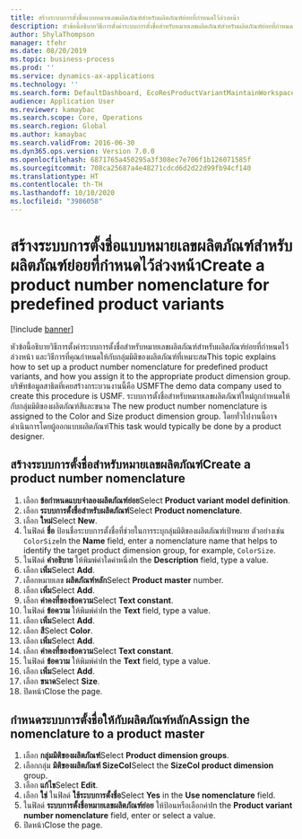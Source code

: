 ```yaml
---
title: สร้างระบบการตั้งชื่อแบบหมายเลขผลิตภัณฑ์สำหรับผลิตภัณฑ์ย่อยที่กำหนดไว้ล่วงหน้า
description: หัวข้อนี้อธิบายวิธีการตั้งค่าระบบการตั้งชื่อสำหรับหมายเลขผลิตภัณฑ์สำหรับผลิตภัณฑ์ย่อยที่กำหนดไว้ล่วงหน้า และวิธีการที่คุณกำหนดให้กับกลุ่มมิติของผลิตภัณฑ์ที่เหมาะสม
author: ShylaThompson
manager: tfehr
ms.date: 08/20/2019
ms.topic: business-process
ms.prod: ''
ms.service: dynamics-ax-applications
ms.technology: ''
ms.search.form: DefaultDashboard, EcoResProductVariantMaintainWorkspace, EcoResNomenclature, EcoResProductDimensionGroup
audience: Application User
ms.reviewer: kamaybac
ms.search.scope: Core, Operations
ms.search.region: Global
ms.author: kamaybac
ms.search.validFrom: 2016-06-30
ms.dyn365.ops.version: Version 7.0.0
ms.openlocfilehash: 6871765a450295a3f308ec7e706f1b126071585f
ms.sourcegitcommit: 708ca25687a4e48271cdcd6d2d22d99fb94cf140
ms.translationtype: HT
ms.contentlocale: th-TH
ms.lasthandoff: 10/10/2020
ms.locfileid: "3986058"
---
```

# <a name="create-a-product-number-nomenclature-for-predefined-product-variants"></a><span data-ttu-id="0b2e4-103">สร้างระบบการตั้งชื่อแบบหมายเลขผลิตภัณฑ์สำหรับผลิตภัณฑ์ย่อยที่กำหนดไว้ล่วงหน้า</span><span class="sxs-lookup"><span data-stu-id="0b2e4-103">Create a product number nomenclature for predefined product variants</span></span>

[!include [banner](../../includes/banner.md)]

<span data-ttu-id="0b2e4-104">หัวข้อนี้อธิบายวิธีการตั้งค่าระบบการตั้งชื่อสำหรับหมายเลขผลิตภัณฑ์สำหรับผลิตภัณฑ์ย่อยที่กำหนดไว้ล่วงหน้า และวิธีการที่คุณกำหนดให้กับกลุ่มมิติของผลิตภัณฑ์ที่เหมาะสม</span><span class="sxs-lookup"><span data-stu-id="0b2e4-104">This topic explains how to set up a product number nomenclature for predefined product variants, and how you assign it to the appropriate product dimension group.</span></span> <span data-ttu-id="0b2e4-105">บริษัทข้อมูลสาธิตที่เคยสร้างกระบวนงานนี้คือ USMF</span><span class="sxs-lookup"><span data-stu-id="0b2e4-105">The demo data company used to create this procedure is USMF.</span></span> <span data-ttu-id="0b2e4-106">ระบบการตั้งชื่อสำหรับหมายเลขผลิตภัณฑ์ใหม่ถูกกำหนดให้กับกลุ่มมิติของผลิตภัณฑ์สีและขนาด </span><span class="sxs-lookup"><span data-stu-id="0b2e4-106">The new product number nomenclature is assigned to the Color and Size product dimension group.</span></span> <span data-ttu-id="0b2e4-107">โดยทั่วไปงานนี้อาจดำเนินการโดยผู้ออกแบบผลิตภัณฑ์</span><span class="sxs-lookup"><span data-stu-id="0b2e4-107">This task would typically be done by a product designer.</span></span>


## <a name="create-a-product-number-nomenclature"></a><span data-ttu-id="0b2e4-108">สร้างระบบการตั้งชื่อสำหรับหมายเลขผลิตภัณฑ์</span><span class="sxs-lookup"><span data-stu-id="0b2e4-108">Create a product number nomenclature</span></span>
1. <span data-ttu-id="0b2e4-109">เลือก **ข้อกำหนดแบบจำลองผลิตภัณฑ์ย่อย**</span><span class="sxs-lookup"><span data-stu-id="0b2e4-109">Select **Product variant model definition**.</span></span>
2. <span data-ttu-id="0b2e4-110">เลือก **ระบบการตั้งชื่อสำหรับผลิตภัณฑ์**</span><span class="sxs-lookup"><span data-stu-id="0b2e4-110">Select **Product nomenclature**.</span></span>
3. <span data-ttu-id="0b2e4-111">เลือก **ใหม่**</span><span class="sxs-lookup"><span data-stu-id="0b2e4-111">Select **New**.</span></span>
4. <span data-ttu-id="0b2e4-112">ในฟิลด์ **ชื่อ** ป้อนชื่อระบบการตั้งชื่อที่ช่วยในการระบุกลุ่มมิติของผลิตภัณฑ์เป้าหมาย ตัวอย่างเช่น `ColorSize`</span><span class="sxs-lookup"><span data-stu-id="0b2e4-112">In the **Name** field, enter a nomenclature name that helps to identify the target product dimension group, for example, `ColorSize`.</span></span>
5. <span data-ttu-id="0b2e4-113">ในฟิลด์ **คำอธิบาย** ให้พิมพ์ค่าใดค่าหนึ่ง</span><span class="sxs-lookup"><span data-stu-id="0b2e4-113">In the **Description** field, type a value.</span></span>
6. <span data-ttu-id="0b2e4-114">เลือก **เพิ่ม**</span><span class="sxs-lookup"><span data-stu-id="0b2e4-114">Select **Add**.</span></span>
7. <span data-ttu-id="0b2e4-115">เลือกหมายเลข **ผลิตภัณฑ์หลัก**</span><span class="sxs-lookup"><span data-stu-id="0b2e4-115">Select **Product master** number.</span></span>
8. <span data-ttu-id="0b2e4-116">เลือก **เพิ่ม**</span><span class="sxs-lookup"><span data-stu-id="0b2e4-116">Select **Add**.</span></span>
9. <span data-ttu-id="0b2e4-117">เลือก **ค่าคงที่ของข้อความ**</span><span class="sxs-lookup"><span data-stu-id="0b2e4-117">Select **Text constant**.</span></span>
10. <span data-ttu-id="0b2e4-118">ในฟิลด์ **ข้อความ** ให้พิมพ์ค่า</span><span class="sxs-lookup"><span data-stu-id="0b2e4-118">In the **Text** field, type a value.</span></span>
11. <span data-ttu-id="0b2e4-119">เลือก **เพิ่ม**</span><span class="sxs-lookup"><span data-stu-id="0b2e4-119">Select **Add**.</span></span>
12. <span data-ttu-id="0b2e4-120">เลือก **สี**</span><span class="sxs-lookup"><span data-stu-id="0b2e4-120">Select **Color**.</span></span>
13. <span data-ttu-id="0b2e4-121">เลือก **เพิ่ม**</span><span class="sxs-lookup"><span data-stu-id="0b2e4-121">Select **Add**.</span></span>
14. <span data-ttu-id="0b2e4-122">เลือก **ค่าคงที่ของข้อความ**</span><span class="sxs-lookup"><span data-stu-id="0b2e4-122">Select **Text constant**.</span></span>
15. <span data-ttu-id="0b2e4-123">ในฟิลด์ **ข้อความ** ให้พิมพ์ค่า</span><span class="sxs-lookup"><span data-stu-id="0b2e4-123">In the **Text** field, type a value.</span></span>
16. <span data-ttu-id="0b2e4-124">เลือก **เพิ่ม**</span><span class="sxs-lookup"><span data-stu-id="0b2e4-124">Select **Add**.</span></span>
17. <span data-ttu-id="0b2e4-125">เลือก **ขนาด**</span><span class="sxs-lookup"><span data-stu-id="0b2e4-125">Select **Size**.</span></span>
18. <span data-ttu-id="0b2e4-126">ปิดหน้า</span><span class="sxs-lookup"><span data-stu-id="0b2e4-126">Close the page.</span></span>

## <a name="assign-the-nomenclature-to-a-product-master"></a><span data-ttu-id="0b2e4-127">กำหนดระบบการตั้งชื่อให้กับผลิตภัณฑ์หลัก</span><span class="sxs-lookup"><span data-stu-id="0b2e4-127">Assign the nomenclature to a product master</span></span>
1. <span data-ttu-id="0b2e4-128">เลือก **กลุ่มมิติของผลิตภัณฑ์**</span><span class="sxs-lookup"><span data-stu-id="0b2e4-128">Select **Product dimension groups**.</span></span>
2. <span data-ttu-id="0b2e4-129">เลือกกลุ่ม **มิติของผลิตภัณฑ์ SizeCol**</span><span class="sxs-lookup"><span data-stu-id="0b2e4-129">Select the **SizeCol product dimension** group.</span></span>
3. <span data-ttu-id="0b2e4-130">เลือก **แก้ไข**</span><span class="sxs-lookup"><span data-stu-id="0b2e4-130">Select **Edit**.</span></span>
4. <span data-ttu-id="0b2e4-131">เลือก **ใช่** ในฟิลด์ **ใช้ระบบการตั้งชื่อ**</span><span class="sxs-lookup"><span data-stu-id="0b2e4-131">Select **Yes** in the **Use nomenclature** field.</span></span>
5. <span data-ttu-id="0b2e4-132">ในฟิลด์ **ระบบการตั้งชื่อหมายเลขผลิตภัณฑ์ย่อย** ให้ป้อนหรือเลือกค่า</span><span class="sxs-lookup"><span data-stu-id="0b2e4-132">In the **Product variant number nomenclature** field, enter or select a value.</span></span>
6. <span data-ttu-id="0b2e4-133">ปิดหน้า</span><span class="sxs-lookup"><span data-stu-id="0b2e4-133">Close the page.</span></span>

